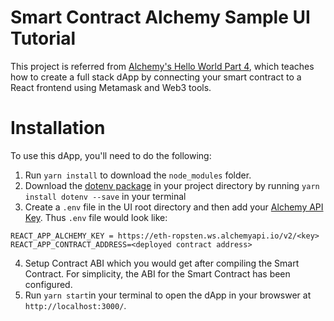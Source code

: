 # Smart Contract Alchemy Sample UI Tutorial

This project is referred from [Alchemy's Hello World Part 4](https://docs.alchemy.com/alchemy/tutorials/hello-world-smart-contract/creating-a-full-stack-dapp), which teaches how to create a full stack dApp by connecting your smart contract to a React frontend using Metamask and Web3 tools.

# Installation
To use this dApp, you'll need to do the following:

1. Run `yarn install` to download the `node_modules` folder.
2. Download the [dotenv package](https://www.npmjs.com/package/dotenv) in your project directory by running `yarn install dotenv --save` in your terminal
3. Create a `.env` file in the UI root directory and then add your [Alchemy API Key](https://docs.alchemy.com/alchemy/tutorials/hello-world-smart-contract/creating-a-full-stack-dapp#establish-an-api-connection-to-the-ethereum-chain). Thus `.env` file would look like:

```
REACT_APP_ALCHEMY_KEY = https://eth-ropsten.ws.alchemyapi.io/v2/<key>
REACT_APP_CONTRACT_ADDRESS=<deployed contract address>
```
4. Setup Contract ABI which you would get after compiling the Smart Contract. For simplicity, the ABI for the Smart Contract has been configured. 
5. Run `yarn start`in your terminal to open the dApp in your browswer at `http://localhost:3000/`.

